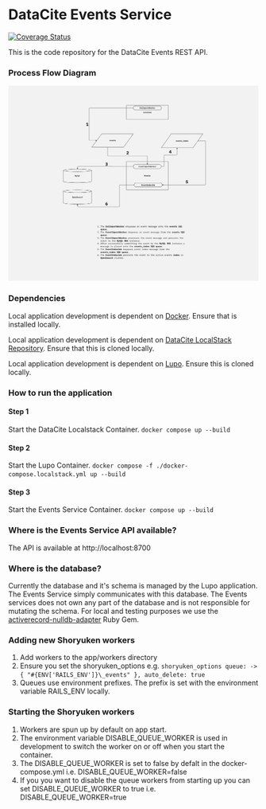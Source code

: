 # DataCite Events Service

[![Coverage Status](https://coveralls.io/repos/github/datacite/events/badge.svg?branch=main)](https://coveralls.io/github/datacite/events?branch=main)

This is the code repository for the DataCite Events REST API.

### Process Flow Diagram

![Event Service Process Flow Diagram](images/events_service_process_flow.jpg)

### Dependencies

Local application development is dependent on [Docker](https://www.docker.com/). Ensure that is installed locally.

Local application development is dependent on [DataCite LocalStack Repository](https://github.com/datacite/datacite_localstack). Ensure that this is cloned locally.

Local application development is dependent on [Lupo](https://github.com/datacite/lupo). Ensure this is cloned locally.

### How to run the application

#### Step 1

Start the DataCite Localstack Container.
`docker compose up --build`

#### Step 2

Start the Lupo Container.
`docker compose -f ./docker-compose.localstack.yml up --build`

#### Step 3

Start the Events Service Container.
`docker compose up --build`

### Where is the Events Service API available?

The API is available at http://localhost:8700

### Where is the database?

Currently the database and it's schema is managed by the Lupo application.
The Events Service simply communicates with this database.
The Events services does not own any part of the database and is not responsible for mutating the schema.
For local and testing purposes we use the [activerecord-nulldb-adapter](https://github.com/nulldb/nulldb) Ruby Gem.

### Adding new Shoryuken workers

1. Add workers to the app/workers directory
2. Ensure you set the shoryuken_options e.g. `shoryuken_options queue: -> { "#{ENV['RAILS_ENV']}\_events" }, auto_delete: true`
3. Queues use environment prefixes. The prefix is set with the environment variable RAILS_ENV locally.

### Starting the Shoryuken workers

1. Workers are spun up by default on app start.
2. The environment variable DISABLE_QUEUE_WORKER is used in development to switch the worker on or off when you start the container.
3. The DISABLE_QUEUE_WORKER is set to false by defalt in the docker-compose.yml i.e. DISABLE_QUEUE_WORKER=false
4. If you you want to disable the queue workers from starting up you can set DISABLE_QUEUE_WORKER to true i.e. DISABLE_QUEUE_WORKER=true
